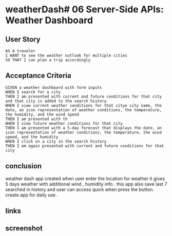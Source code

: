 # weatherDash# 06 Server-Side APIs: Weather Dashboard

## User Story

```
AS A traveler
I WANT to see the weather outlook for multiple cities
SO THAT I can plan a trip accordingly
```

## Acceptance Criteria

```
GIVEN a weather dashboard with form inputs
WHEN I search for a city
THEN I am presented with current and future conditions for that city and that city is added to the search history
WHEN I view current weather conditions for that citye city name, the date, an icon representation of weather conditions, the temperature, the humidity, and the wind speed
THEN I am presented with th
WHEN I view future weather conditions for that city
THEN I am presented with a 5-day forecast that displays the date, an icon representation of weather conditions, the temperature, the wind speed, and the humidity
WHEN I click on a city in the search history
THEN I am again presented with current and future conditions for that city
```

## conclusion 
weather dash app created when user enter the location for weather it gives 5 days weather with additional wind , humidity info . this app also save last 7 
searched in history and user can access quick when press the button. create app for daily use .

## links


## screenshot

